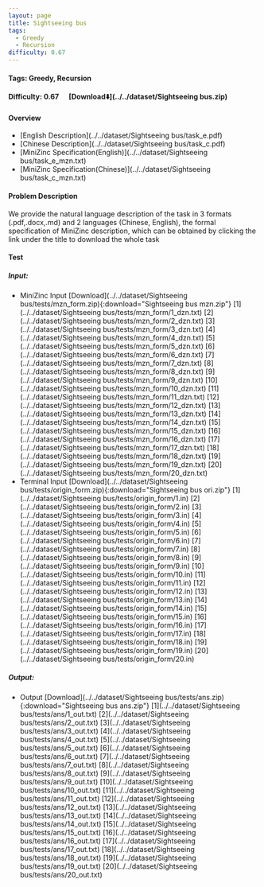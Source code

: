 ```yaml
---
layout: page
title: Sightseeing bus
tags:
  - Greedy
  - Recursion
difficulty: 0.67
---
```


#### Tags: Greedy, Recursion
#### Difficulty: 0.67 &nbsp;&nbsp;&nbsp;&nbsp; [Download⬇️](../../dataset/Sightseeing bus.zip)
#### Overview
- [English Description](../../dataset/Sightseeing bus/task_e.pdf)
- [Chinese Description](../../dataset/Sightseeing bus/task_c.pdf)
- [MiniZinc Specification(English)](../../dataset/Sightseeing bus/task_e_mzn.txt)
- [MiniZinc Specification(Chinese)](../../dataset/Sightseeing bus/task_c_mzn.txt)

#### Problem Description
We provide the natural language description of the task in 3 formats (.pdf,.docx,.md) and 2 languages (Chinese, English), the formal specification of MiniZinc description, which can be obtained by clicking the link under the title to download the whole task
#### Test
##### Input:
- MiniZinc Input [Download](../../dataset/Sightseeing bus/tests/mzn_form.zip){:download="Sightseeing bus mzn.zip"} [1](../../dataset/Sightseeing bus/tests/mzn_form/1_dzn.txt) [2](../../dataset/Sightseeing bus/tests/mzn_form/2_dzn.txt) [3](../../dataset/Sightseeing bus/tests/mzn_form/3_dzn.txt) [4](../../dataset/Sightseeing bus/tests/mzn_form/4_dzn.txt) [5](../../dataset/Sightseeing bus/tests/mzn_form/5_dzn.txt) [6](../../dataset/Sightseeing bus/tests/mzn_form/6_dzn.txt) [7](../../dataset/Sightseeing bus/tests/mzn_form/7_dzn.txt) [8](../../dataset/Sightseeing bus/tests/mzn_form/8_dzn.txt) [9](../../dataset/Sightseeing bus/tests/mzn_form/9_dzn.txt) [10](../../dataset/Sightseeing bus/tests/mzn_form/10_dzn.txt) [11](../../dataset/Sightseeing bus/tests/mzn_form/11_dzn.txt) [12](../../dataset/Sightseeing bus/tests/mzn_form/12_dzn.txt) [13](../../dataset/Sightseeing bus/tests/mzn_form/13_dzn.txt) [14](../../dataset/Sightseeing bus/tests/mzn_form/14_dzn.txt) [15](../../dataset/Sightseeing bus/tests/mzn_form/15_dzn.txt) [16](../../dataset/Sightseeing bus/tests/mzn_form/16_dzn.txt) [17](../../dataset/Sightseeing bus/tests/mzn_form/17_dzn.txt) [18](../../dataset/Sightseeing bus/tests/mzn_form/18_dzn.txt) [19](../../dataset/Sightseeing bus/tests/mzn_form/19_dzn.txt) [20](../../dataset/Sightseeing bus/tests/mzn_form/20_dzn.txt) 
- Terminal Input [Download](../../dataset/Sightseeing bus/tests/origin_form.zip){:download="Sightseeing bus ori.zip"} [1](../../dataset/Sightseeing bus/tests/origin_form/1.in) [2](../../dataset/Sightseeing bus/tests/origin_form/2.in) [3](../../dataset/Sightseeing bus/tests/origin_form/3.in) [4](../../dataset/Sightseeing bus/tests/origin_form/4.in) [5](../../dataset/Sightseeing bus/tests/origin_form/5.in) [6](../../dataset/Sightseeing bus/tests/origin_form/6.in) [7](../../dataset/Sightseeing bus/tests/origin_form/7.in) [8](../../dataset/Sightseeing bus/tests/origin_form/8.in) [9](../../dataset/Sightseeing bus/tests/origin_form/9.in) [10](../../dataset/Sightseeing bus/tests/origin_form/10.in) [11](../../dataset/Sightseeing bus/tests/origin_form/11.in) [12](../../dataset/Sightseeing bus/tests/origin_form/12.in) [13](../../dataset/Sightseeing bus/tests/origin_form/13.in) [14](../../dataset/Sightseeing bus/tests/origin_form/14.in) [15](../../dataset/Sightseeing bus/tests/origin_form/15.in) [16](../../dataset/Sightseeing bus/tests/origin_form/16.in) [17](../../dataset/Sightseeing bus/tests/origin_form/17.in) [18](../../dataset/Sightseeing bus/tests/origin_form/18.in) [19](../../dataset/Sightseeing bus/tests/origin_form/19.in) [20](../../dataset/Sightseeing bus/tests/origin_form/20.in) 

##### Output:
- Output [Download](../../dataset/Sightseeing bus/tests/ans.zip){:download="Sightseeing bus ans.zip"} [1](../../dataset/Sightseeing bus/tests/ans/1_out.txt) [2](../../dataset/Sightseeing bus/tests/ans/2_out.txt) [3](../../dataset/Sightseeing bus/tests/ans/3_out.txt) [4](../../dataset/Sightseeing bus/tests/ans/4_out.txt) [5](../../dataset/Sightseeing bus/tests/ans/5_out.txt) [6](../../dataset/Sightseeing bus/tests/ans/6_out.txt) [7](../../dataset/Sightseeing bus/tests/ans/7_out.txt) [8](../../dataset/Sightseeing bus/tests/ans/8_out.txt) [9](../../dataset/Sightseeing bus/tests/ans/9_out.txt) [10](../../dataset/Sightseeing bus/tests/ans/10_out.txt) [11](../../dataset/Sightseeing bus/tests/ans/11_out.txt) [12](../../dataset/Sightseeing bus/tests/ans/12_out.txt) [13](../../dataset/Sightseeing bus/tests/ans/13_out.txt) [14](../../dataset/Sightseeing bus/tests/ans/14_out.txt) [15](../../dataset/Sightseeing bus/tests/ans/15_out.txt) [16](../../dataset/Sightseeing bus/tests/ans/16_out.txt) [17](../../dataset/Sightseeing bus/tests/ans/17_out.txt) [18](../../dataset/Sightseeing bus/tests/ans/18_out.txt) [19](../../dataset/Sightseeing bus/tests/ans/19_out.txt) [20](../../dataset/Sightseeing bus/tests/ans/20_out.txt) 

